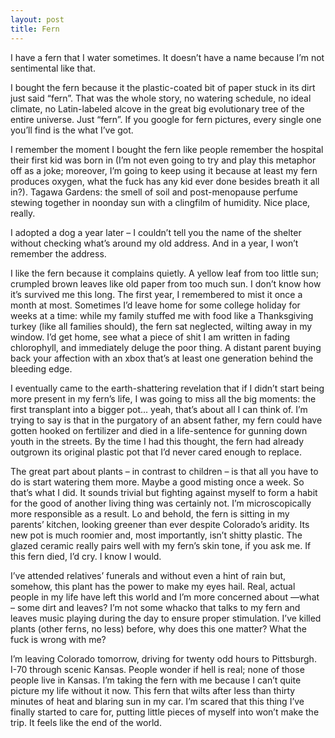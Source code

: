 ```yaml
---
layout: post
title: Fern
---
```


I have a fern that I water sometimes. It doesn’t have a name because I’m not sentimental like that. 

I bought the fern because it the plastic-coated bit of paper stuck in its dirt just said “fern”. 
That was the whole story, no watering schedule, no ideal climate, no Latin-labeled alcove in the great big evolutionary tree of the entire universe. 
Just “fern”. 
If you google for fern pictures, every single one you’ll find is the what I’ve got. 

I remember the moment I bought the fern like people remember the hospital their first kid was born in (I’m not even going to try and play this metaphor off as a joke; moreover, I’m going to keep using it because at least my fern produces oxygen, what the fuck has any kid ever done besides breath it all in?). 
Tagawa Gardens: the smell of soil and post-menopause perfume stewing together in noonday sun with a clingfilm of humidity. 
Nice place, really. 

I adopted a dog a year later – I couldn’t tell you the name of the shelter without checking what’s around my old address. 
And in a year, I won’t remember the address.

I like the fern because it complains quietly. A yellow leaf from too little sun; crumpled brown leaves like old paper from too much sun. I don’t know how it’s survived me this long. The first year, I remembered to mist it once a month at most. Sometimes I’d leave home for some college holiday for weeks at a time: while my family stuffed me with food like a Thanksgiving turkey (like all families should), the fern sat neglected, wilting away in my window. I’d get home, see what a piece of shit I am written in fading chlorophyll, and immediately deluge the poor thing. A distant parent buying back your affection with an xbox that’s at least one generation behind the bleeding edge.

I eventually came to the earth-shattering revelation that if I didn’t start being more present in my fern’s life, I was going to miss all the big moments: the first transplant into a bigger pot... yeah, that’s about all I can think of. I’m trying to say is that in the purgatory of an absent father, my fern could have gotten hooked on fertilizer and died in a life-sentence for gunning down youth in the streets. By the time I had this thought, the fern had already outgrown its original plastic pot that I’d never cared enough to replace.

The great part about plants – in contrast to children – is that all you have to do is start watering them more. Maybe a good misting once a week. So that’s what I did. It sounds trivial but fighting against myself to form a habit for the good of another living thing was certainly not. I’m microscopically more responsible as a result. Lo and behold, the fern is sitting in my parents’ kitchen, looking greener than ever despite Colorado’s aridity. Its new pot is much roomier and, most importantly, isn’t shitty plastic. The glazed ceramic really pairs well with my fern’s skin tone, if you ask me. If this fern died, I’d cry. I know I would. 

I’ve attended relatives’ funerals and without even a hint of rain but, somehow, this plant has the power to make my eyes hail. Real, actual people in my life have left this world and I’m more concerned about —what – some dirt and leaves? I’m not some whacko that talks to my fern and leaves music playing during the day to ensure proper stimulation. I’ve killed plants (other ferns, no less) before, why does this one matter? What the fuck is wrong with me?

I’m leaving Colorado tomorrow, driving for twenty odd hours to Pittsburgh. I-70 through scenic Kansas. People wonder if hell is real; none of those people live in Kansas. I’m taking the fern with me because I can’t quite picture my life without it now. This fern that wilts after less than thirty minutes of heat and blaring sun in my car. I’m scared that this thing I’ve finally started to care for, putting little pieces of myself into won’t make the trip. It feels like the end of the world.

